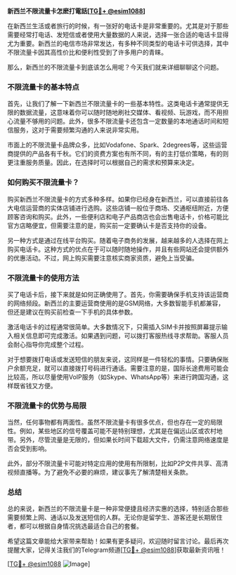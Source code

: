 **新西兰不限流量卡怎麽打電話[[TG💪+ @esim1088](https://t.me/s/esim1088)]**

在新西兰生活或者旅行的时候，有一张好的电话卡是非常重要的。尤其是对于那些需要经常打电话、发短信或者使用大量数据的人来说，选择一张合适的电话卡显得尤为重要。新西兰的电信市场非常发达，有多种不同类型的电话卡可供选择，其中不限流量卡因其高性价比和便利性受到了许多用户的青睐。

那么，新西兰的不限流量卡到底该怎么用呢？今天我们就来详细聊聊这个问题。

### 不限流量卡的基本特点

首先，让我们了解一下新西兰不限流量卡的一些基本特性。这类电话卡通常提供无限的数据流量，这意味着你可以随时随地刷社交媒体、看视频、玩游戏，而不用担心流量不够用的问题。此外，很多不限流量卡还包含一定数量的本地通话时间和短信服务，这对于需要频繁沟通的人来说非常实用。

市面上的不限流量卡品牌众多，比如Vodafone、Spark、2degrees等，这些运营商提供的产品各有千秋。它们的资费方案也有所不同，有的主打低价策略，有的则更注重服务质量。因此，在选择时可以根据自己的需求和预算来决定。

### 如何购买不限流量卡？

购买新西兰不限流量卡的方式多种多样。如果你已经身在新西兰，可以直接前往各大电信运营商的实体店铺进行选购。这些店铺一般位于商场、交通枢纽附近，方便顾客咨询和购买。此外，一些便利店和电子产品商店也会出售电话卡，价格可能比官方店略便宜，但需要注意的是，购买前一定要确认卡是否支持你的设备。

另一种方式是通过在线平台购买。随着电子商务的发展，越来越多的人选择在网上购买电话卡。这种方式的优点在于可以随时随地操作，并且有些网站还会提供额外的优惠活动。不过，网上购买需要注意核实商家资质，避免上当受骗。

### 不限流量卡的使用方法

买了电话卡后，接下来就是如何正确使用了。首先，你需要确保手机支持该运营商的网络频段。新西兰的主要运营商使用的是GSM网络，大多数智能手机都兼容，但还是建议在购买前检查一下手机的具体参数。

激活电话卡的过程通常很简单。大多数情况下，只需插入SIM卡并按照屏幕提示输入相关信息即可完成激活。如果遇到问题，可以拨打客服热线寻求帮助。客服人员会耐心指导你完成整个过程。

对于想要拨打电话或发送短信的朋友来说，这同样是一件轻松的事情。只要确保账户余额充足，就可以直接拨打号码进行通话。需要注意的是，国际长途费用可能会比较高，所以尽量使用VoIP服务（如Skype、WhatsApp等）来进行跨国沟通，这样既省钱又方便。

### 不限流量卡的优势与局限

当然，任何事物都有两面性。虽然不限流量卡有很多优点，但也存在一定的局限性。例如，某些地区的信号覆盖可能不是特别理想，尤其是在偏远山区或农村地带。另外，尽管流量是无限的，但如果长时间下载超大文件，仍需注意网络速度是否会受到影响。

此外，部分不限流量卡可能对特定应用的使用有所限制，比如P2P文件共享、高清视频直播等。为了避免不必要的麻烦，建议事先了解清楚相关条款。

### 总结

总的来说，新西兰的不限流量卡是一种非常便捷且经济实惠的选择，特别适合那些需要频繁上网、通话以及发送短信的人群。无论你是留学生、游客还是长期居住者，都可以根据自身情况挑选最适合自己的套餐。

希望这篇文章能给大家带来帮助！如果有更多疑问，欢迎随时留言讨论。最后再次提醒大家，记得关注我们的Telegram频道[[TG💪+ @esim1088](https://t.me/s/esim1088)]获取最新资讯哦！

[[TG💪+ @esim1088](https://t.me/s/esim1088) ![Image](https://i.postimg.cc/4NQfJmqS/Snipaste-2025-05-13-00-14-12.png)]